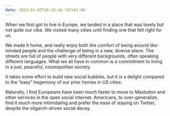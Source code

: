 ```yaml
---
date: 2023-01-07T16:18:44.747+01:00
---
```

When we first got to live in Europe, we landed in a place that was lovely but not quite our vibe. We visited many cities until finding one that felt right for us.
  
  We made it home, and really enjoy both the comfort of being around like-minded people and the challenge of being in a new, diverse place. The streets are full of people with very different backgrounds, often speaking different languages. What we all have in common is a commitment to living in a just, peaceful, cosmopolitan society.
  
  It takes some effort to build new social bubbles, but it is a delight compared to the “easy” hegemony of our prior homes in US cities.
  
  Naturally, I find Europeans have been much faster to move to Mastodon and other services in the open social internet. Americans, to over-generalize, find it much more intimidating and prefer the ease of staying on Twitter, despite the oligarch-driven social decay.
